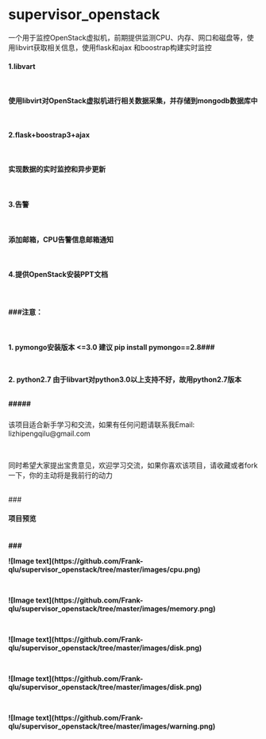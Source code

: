 # supervisor_openstack
一个用于监控OpenStack虚拟机，前期提供监测CPU、内存、网口和磁盘等，使用libvirt获取相关信息，使用flask和ajax 和boostrap构建实时监控
####
####
<h4>1.libvart<h4></br>
    <p>使用libvirt对OpenStack虚拟机进行相关数据采集，并存储到mongodb数据库中</p></br>
<h4>2.flask+boostrap3+ajax<h4></br>
     <p>实现数据的实时监控和异步更新</p></br>
<h4>3.告警<h4></br>
<p>添加邮箱，CPU告警信息邮箱通知</p></br>
<h4>4.提供OpenStack安装PPT文档<h4></br>


<h4>###注意：<h4></br>
<p>1. pymongo安装版本 <=3.0 建议 pip install pymongo==2.8###</p></br>
         <p>2. python2.7 由于libvart对python3.0以上支持不好，故用python2.7版本</p></br>
#####

###

       
###
<p>该项目适合新手学习和交流，如果有任何问题请联系我Email: lizhipengqilu@gmail.com</p></br>
<p>同时希望大家提出宝贵意见，欢迎学习交流，如果你喜欢该项目，请收藏或者fork一下，你的主动将是我前行的动力</p></br>
###
<h4>项目预览<h4></br>
###
<p>![Image text](https://github.com/Frank-qlu/supervisor_openstack/tree/master/images/cpu.png)</p></br>
<p>![Image text](https://github.com/Frank-qlu/supervisor_openstack/tree/master/images/memory.png)</p></br>
<p>![Image text](https://github.com/Frank-qlu/supervisor_openstack/tree/master/images/disk.png)</p></br>
<p>![Image text](https://github.com/Frank-qlu/supervisor_openstack/tree/master/images/disk.png)</p></br>
<p>![Image text](https://github.com/Frank-qlu/supervisor_openstack/tree/master/images/warning.png)</p></br>
